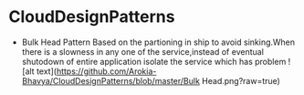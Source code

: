 # CloudDesignPatterns
- Bulk Head Pattern
Based on the partioning in ship to avoid sinking.When there is a slowness in any one of the service,instead of eventual shutodown of entire application isolate the service which has problem
![alt text](https://github.com/Arokia-Bhavya/CloudDesignPatterns/blob/master/Bulk Head.png?raw=true)
